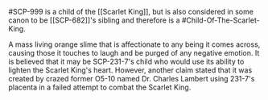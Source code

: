 #SCP-999 is a child of the [[Scarlet King]], but is also considered in some canon to be [[SCP-682]]'s sibling and therefore is a #Child-Of-The-Scarlet-King.

A mass living orange slime that is affectionate to any being it comes across, causing those it touches to laugh and be purged of any negative emotion. It is believed that it may be SCP-231-7's child who would use its ability to lighten the Scarlet King's heart. However, another claim stated that it was created by crazed former O5-10 named Dr. Charles Lambert using 231-7's placenta in a failed attempt to combat the Scarlet King.